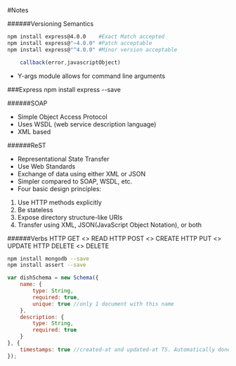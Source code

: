 #Notes

######Versioning Semantics
```bash
npm install express@4.0.0    #Exact Match accepted
npm install express@"~4.0.0" #Patch acceptable
npm install express@"^4.0.0" #Minor version acceptable
```

```javascript
    callback(error,javascriptObject)
```

- Y-args module allows for command line arguments

###Express
npm install express --save

######SOAP
- Simple Object Access Protocol
- Uses WSDL (web service description language)
- XML based

######ReST
- Representational State Transfer
- Use Web Standards
- Exchange of data using either XML or JSON
- Simpler compared to SOAP, WSDL, etc.
- Four basic design principles:
1. Use HTTP methods explicitly
2. Be stateless
3. Expose directory structure-like URIs
4. Transfer using XML, JSON(JavaScript Object Notation), or both

######Verbs
HTTP GET    <> READ
HTTP POST   <> CREATE
HTTP PUT    <> UPDATE
HTTP DELETE <> DELETE

```bash
npm install mongodb --save
npm install assert --save
```

```javascript
var dishSchema = new Schema({
    name: {
        type: String,
        required: true,
        unique: true //only 1 document with this name
    },
    description: {
        type: String,
        required: true
    }
}, {
    timestamps: true //created-at and updated-at TS. Automatically done when this flag is set
});
```